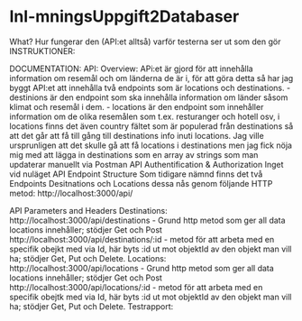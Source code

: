 # Inl-mningsUppgift2Databaser
What?
Hur fungerar den (API:et alltså)
varför testerna ser ut som den gör
INSTRUKTIONER:


DOCUMENTATION:
API:
  Overview:
    APi:et är gjord för att innehålla information om resemål och om länderna de är i, för att göra detta så har jag byggt API:et att innehålla två endpoints som är locations och destinations. 
      - destinions är den endpoint som ska innehålla information om länder såsom klimat och resemål i dem. 
      - locations är den endpoint som innehåller information om de olika resemålen som t.ex. resturanger och hotell osv, i locations finns det även country fältet som är populerad från destinations så att det går att få till gång till destinations info inuti locations.
    Jag ville ursprunligen att det skulle gå att få locations i destinations men jag fick nöja mig med att lägga in destinations som en array av strings som man updaterar manuellt via Postman
  API Authentification & Authorization
    Inget vid nuläget
  API Endpoint Structure
    Som tidigare nämnd finns det två Endpoints Desitnations och Locations dessa nås genom följande HTTP metod:
      http://localhost:3000/api/
    
  API Parameters and Headers
    Destinations:
      http://localhost:3000/api/destinations - Grund http metod som ger all data locations innehåller; stödjer Get och Post
      http://localhost:3000/api/destinations/:id - metod för att arbeta med en specifik obejkt med via Id, här byts :id ut mot objektId av den objekt man vill ha; stödjer Get, Put och Delete.
    Locations:
      http://localhost:3000/api/locations - Grund http metod som ger all data locations innehåller; stödjer Get och Post
      http://localhost:3000/api/locations/:id - metod för att arbeta med en specifik obejtk med via Id, här byts :id ut mot objektId av den objekt man vill ha; stödjer Get, Put och Delete.
Testrapport:
  
  